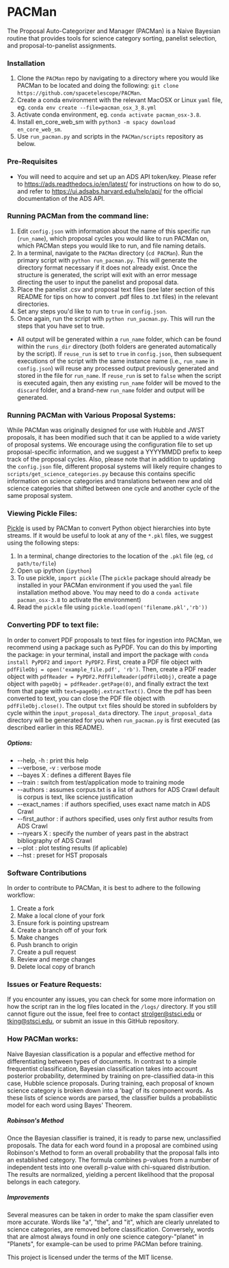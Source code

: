 # PACMan
The Proposal Auto-Categorizer and Manager (PACMan) is a Naive Bayesian routine that provides tools for science category sorting, panelist selection, and proposal-to-panelist assignments.

### Installation
1. Clone the `PACMan` repo by navigating to a directory where you would like PACMan to be located and doing the following:
`git clone https://github.com/spacetelescope/PACMan`.
2. Create a conda environment with the relevant MacOSX or Linux `yaml` file, eg. `conda env create --file=pacman_osx_3_8.yml`
3. Activate conda environment, eg. `conda activate pacman_osx-3.8`.
4. Install en_core_web_sm with `python3 -m spacy download en_core_web_sm`.
5. Use `run_pacman.py` and scripts in the `PACMan/scripts` repository as below.

### Pre-Requisites
* You will need to acquire and set up an ADS API token/key. Please refer to https://ads.readthedocs.io/en/latest/ for instructions on how to do so, and refer to https://ui.adsabs.harvard.edu/help/api/ for the official documentation of the ADS API.

### Running PACMan from the command line:
1. Edit `config.json` with information about the name of this specific run (`run_name`), which proposal cycles you would like to run PACMan on, which PACMan steps you would like to run, and file naming details.
2. In a terminal, navigate to the `PACMan` directory (`cd PACMan`). Run the primary script with `python run_pacman.py`. This will generate the directory format necessary if it does not already exist. Once the structure is generated, the script will exit with an error message directing the user to input the panelist and proposal data.
3. Place the panelist .csv and proposal text files (see later section of this README for tips on how to convert .pdf files to .txt files) in the relevant directories.
4. Set any steps you'd like to run to `true` in `config.json`.
5. Once again, run the script with `python run_pacman.py`. This will run the steps that you have set to true.
* All output will be generated within a `run_name` folder, which can be found within the `runs_dir` directory (both folders are generated automatically by the script). If `reuse_run` is set to `true` in `config.json`, then subsequent executions of the script with the same instance name (i.e., `run_name` in `config.json`) will reuse any processed output previously generated and stored in the file for `run_name`.  If `reuse_run` is set to `false` when the script is executed again, then any existing `run_name` folder will be moved to the `discard` folder, and a brand-new `run_name` folder and output will be generated.

### Running PACMan with Various Proposal Systems:
While PACMan was originally designed for use with Hubble and JWST proposals, it has been modified such that it can be applied to a wide variety of proposal systems. We encourage using the configuration file to set up proposal-specific information, and we suggest a YYYYMMDD prefix to keep track of the proposal cycles. Also, please note that in addition to updating the `config.json` file, different proposal systems will likely require changes to `scripts/get_science_categories.py` because this contains specific information on science categories and translations between new and old science categories that shifted between one cycle and another cycle of the same proposal system.

### Viewing Pickle Files:
[Pickle](https://docs.python.org/3/library/pickle.html#) is used by PACMan to convert Python object hierarchies into byte streams. If it would be useful to look at any of the `*.pkl` files, we suggest using the following steps:
1. In a terminal, change directories to the location of the `.pkl` file (eg, `cd path/to/file`)
2. Open up ipython (`ipython`)
3. To use pickle, `import pickle` (The `pickle` package should already be installed in your PACMan environment if you used the `yaml` file installation method above. You may need to do a `conda activate pacman_osx-3.8` to activate the environment)
4. Read the `pickle` file using `pickle.load(open('filename.pkl','rb'))`

### Converting PDF to text file:
In order to convert PDF proposals to text files for ingestion into PACMan, we recommend using a package such as PyPDF. You can do this by importing the package: in your terminal, install and import the package with `conda install PyPDF2` and `import PyPDF2`.
First, create a PDF file object with `pdfFileObj = open('example_file.pdf', 'rb')`.
Then, create a PDF reader object with `pdfReader = PyPDF2.PdfFileReader(pdfFileObj)`, create a page object with `pageObj = pdfReader.getPage(0)`, and finally extract the text from that page with `text=pageObj.extractText()`.
Once the pdf has been converted to text, you can close the PDF file object with `pdfFileObj.close()`.
The output `txt` files should be stored in subfolders by cycle within the `input_proposal_data` directory.  The `input_proposal_data` directory will be generated for you when `run_pacman.py` is first executed (as described earlier in this README).

##### Options:
 * --help, -h       : print this help
 * --verbose, -v    : verbose mode
 * --bayes X        : defines a different Bayes file
 * --train          : switch from test/application mode to training mode
 * --authors        : assumes corpus.txt is a list of authors for ADS Crawl default is corpus is text, like science justification
 * --exact_names    : if authors specified, uses exact name match in ADS Crawl
 * --first_author   : if authors specified, uses only first author results from ADS Crawl
 * --nyears X       : specify the number of years past in the abstract bibliography of ADS Crawl
 * --plot           : plot testing results (if aplicable)
 * --hst            : preset for HST proposals

### Software Contributions
In order to contribute to PACMan, it is best to adhere to the following workflow:
1. Create a fork
2. Make a local clone of your fork
3. Ensure fork is pointing upstream
4. Create a branch off of your fork
5. Make changes
6. Push branch to origin
7. Create a pull request
8. Review and merge changes
9. Delete local copy of branch

### Issues or Feature Requests:
If you encounter any issues, you can check for some more information on how the script ran in the log files located in the `/logs/` directory.
If you still cannot figure out the issue, feel free to contact strolger@stsci.edu or tking@stsci.edu, or submit an issue in this GitHub repository.

### How PACMan works:
Naive Bayesian classification is a popular and effective method for
differentiating between types of documents. In contrast to a simple
frequentist classification, Bayesian classification takes into account
posterior probability, determined by training on pre-classified data-in
this case, Hubble science proposals. During training, each proposal of
known science category is broken down into a 'bag' of its component
words. As these lists of science words are parsed, the classifier builds
a probabilistic model for each word using Bayes' Theorem.

##### Robinson's Method
Once the Bayesian classifier is trained, it is ready to parse new,
unclassified proposals. The data for each word found in a proposal are
combined using Robinson's Method to form an overall probability that the
proposal falls into an established category. The formula combines
p-values from a number of independent tests into one overall p-value
with chi-squared distribution. The results are normalized, yielding a
percent likelihood that the proposal belongs in each category.

##### Improvements
Several measures can be taken in order to make the spam classifier even
more accurate. Words like "a", "the", and "it", which are clearly
unrelated to science categories, are removed before
classification. Conversely, words that are almost always found in only
one science category-"planet" in "Planets", for example-can be used to
prime PACMan before training.

This project is licensed under the terms of the MIT license.
